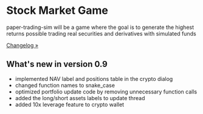 # Stock Market Game
paper-trading-sim will be a game where the goal is to generate the highest returns possible trading real securities and derivatives with simulated funds

[Changelog »](https://github.com/KingRay171/paper-trading-sim/blob/main/CHANGELOG.rst)

What's new in version 0.9
-------------------------
- implemented NAV label and positions table in the crypto dialog
- changed function names to snake_case
- optimized portfolio update code by removing unnecessary function calls
- added the long/short assets labels to update thread
- added 10x leverage feature to crypto wallet
